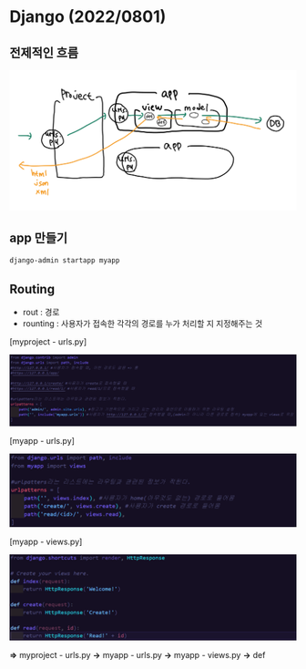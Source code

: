 # Django **(2022/0801)**



## 전제적인 흐름

![KakaoTalk_20220802_234045988](README.assets/KakaoTalk_20220802_234045988.jpg)



## app 만들기

```bash
django-admin startapp myapp
```



## Routing

- rout : 경로
- rounting : 사용자가 접속한 각각의 경로를 누가 처리할 지 지정해주는 것



[myproject - urls.py]

![1](README.assets/1.PNG)

[myapp - urls.py]

![2](README.assets/2.PNG)

[myapp - views.py]

![3](README.assets/3.PNG)



**=>** myproject - urls.py  **->**  myapp - urls.py  **->**  myapp - views.py  **->**  def
